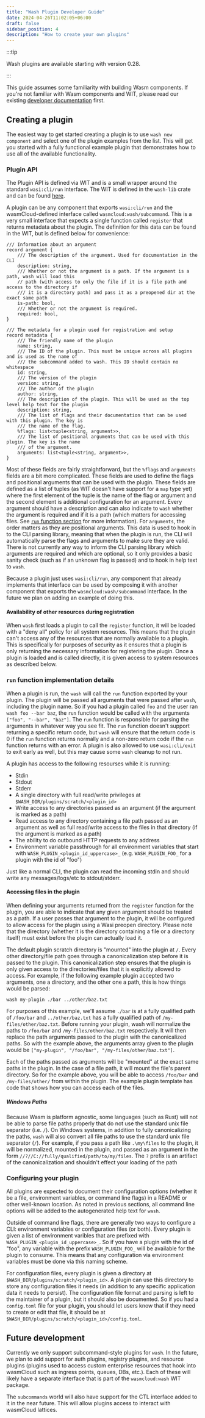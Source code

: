 ```yaml
---
title: "Wash Plugin Developer Guide"
date: 2024-04-26T11:02:05+06:00
draft: false
sidebar_position: 4
description: "How to create your own plugins"
---
```


:::tip

Wash plugins are available starting with version 0.28.

:::

This guide assumes some familiarity with building Wasm components. If you're not familiar with Wasm
components and WIT, please read our existing [developer documentation](../../developer/components) first.

## Creating a plugin

The easiest way to get started creating a plugin is to use `wash new component` and select one of
the plugin examples from the list. This will get you started with a fully functional example plugin
that demonstrates how to use all of the available functionality.

### Plugin API

The Plugin API is defined via WIT and is a small wrapper around the standard `wasi:cli/run`
interface. The WIT is defined in the `wash-lib` crate and can be found
[here](https://github.com/puppetlabs/wash/blob/main/crates/wash-lib/wit).

A plugin can be any component that exports `wasi:cli/run` and the wasmCloud-defined interface called
`wasmcloud:wash/subcommand`. This is a very small interface that expects a single function called
`register` that returns metadata about the plugin. The definition for this data can be found in the
WIT, but is defined below for convenience:

```wit
/// Information about an argument
record argument {
    /// The description of the argument. Used for documentation in the CLI
    description: string,
    /// Whether or not the argument is a path. If the argument is a path, wash will load this
    // path (with access to only the file if it is a file path and access to the directory if
    /// it is a directory path) and pass it as a preopened dir at the exact same path
    is-path: bool,
    /// Whether or not the argument is required. 
    required: bool,
}

/// The metadata for a plugin used for registration and setup
record metadata {
    /// The friendly name of the plugin
    name: string,
    /// The ID of the plugin. This must be unique across all plugins and is used as the name of
    /// the subcommand added to wash. This ID should contain no whitespace
    id: string,
    /// The version of the plugin
    version: string,
    /// The author of the plugin
    author: string,
    /// The description of the plugin. This will be used as the top level help text for the plugin
    description: string,
    /// The list of flags and their documentation that can be used with this plugin. The key is
    /// the name of the flag.
    %flags: list<tuple<string, argument>>,
    /// The list of positional arguments that can be used with this plugin. The key is the name
    /// of the argument.
    arguments: list<tuple<string, argument>>,
}
```

Most of these fields are fairly straightforward, but the `%flags` and `arguments` fields are a bit
more complicated. These fields are used to define the flags and positional arguments that can be
used with the plugin. These fields are defined as a list of tuples (as WIT doesn't have support for
a `map` type yet) where the first element of the tuple is the name of the flag or argument and the
second element is additional configuration for an argument. Every argument should have a description
and can also indicate to `wash` whether the argument is required and if it is a path (which matters
for accessing files. See [`run` function section](#run-function-implementation-details) for more
information). For `arguments`, the order matters as they are positional arguments. This data is used
to hook in to the CLI parsing library, meaning that when the plugin is run, the CLI will
automatically parse the flags and arguments to make sure they are valid. There is not currently any
way to inform the CLI parsing library which arguments are required and which are optional, so it
only provides a basic sanity check (such as if an unknown flag is passed) and to hook in help text
to `wash`.

Because a plugin just uses `wasi:cli/run`, any component that already implements that interface can
be used by composing it with another component that exports the `wasmcloud:wash/subcommand`
interface. In the future we plan on adding an example of doing this.

#### Availability of other resources during registration

When `wash` first loads a plugin to call the `register` function, it will be loaded with a "deny
all" policy for all system resources. This means that the plugin can't access any of the resources
that are normally available to a plugin. This is specifically for purposes of security as it ensures
that a plugin is only returning the necessary information for registering the plugin. Once a plugin
is loaded and is called directly, it is given access to system resources as described below.

### `run` function implementation details

When a plugin is run, the `wash` will call the `run` function exported by your plugin. The plugin
will be passed all arguments that were passed after `wash`, including the plugin name. So if you had
a plugin called `foo` and the user ran `wash foo --bar baz`, the `run` function would be called with
the arguments `["foo", "--bar", "baz"]`. The `run` function is responsible for parsing the arguments
in whatever way you see fit. The `run` function doesn't support returning a specific return code,
but `wash` will ensure that the return code is 0 if the `run` function returns normally and a
non-zero return code if the `run` function returns with an error. A plugin is also allowed to use
`wasi:cli/exit` to exit early as well, but this may cause some `wash` cleanup to not run.

A plugin has access to the following resourses while it is running:

- Stdin
- Stdout
- Stderr
- A single directory with full read/write privileges at `$WASH_DIR/plugins/scratch/<plugin_id>`
- Write access to any directories passed as an argument (if the argument is marked as a path)
- Read access to any directory containing a file path passed as an argument as well as full
  read/write access to the files in that directory (if the argument is marked as a path)
- The ability to do outbound HTTP requests to any address
- Environment variable passthrough for all environment variables that start with
  `WASH_PLUGIN_<plugin_id_uppercase>_` (e.g. `WASH_PLUGIN_FOO_` for a plugin with the id of "foo")

Just like a normal CLI, the plugin can read the incoming stdin and should write any
messages/logs/etc to stdout/stderr.

#### Accessing files in the plugin

When defining your arguments returned from the `register` function for the plugin, you are able to 
indicate that any given argument should be treated as a path. If a user passes that argument to the
plugin, it will be configured to allow access for the plugin using a Wasi preopen directory. Please
note that the directory (whether it is the directory containing a file or a directory itself) must 
exist before the plugin can actually load it.

The default plugin scratch directory is "mounted" into the plugin at `/`. Every other directory/file
path goes through a canonicalization step before it is passed to the plugin. This canonicalization
step ensures that the plugin is only given access to the directories/files that it is explicitly
allowed to access. For example, if the following example plugin accepted two arguments, one a
directory, and the other one a path, this is how things would be parsed:

```shell
wash my-plugin ./bar ../other/baz.txt
```

For purposes of this example, we'll assume `./bar` is at a fully qualified path of `/foo/bar` and
`../other/baz.txt` has a fully qualified path of `/my-files/other/baz.txt`. Before running your
plugin, wash will normalize the paths to `/foo/bar` and `/my-files/other/baz.txt` respectively. It
will then replace the path arguments passed to the plugin with the canonicalized paths. So with the
example above, the arguments array given to the plugin would be `["my-plugin", "/foo/bar",
"/my-files/other/baz.txt"]`. 

Each of the paths passed as arguments will be "mounted" at the exact same paths in the plugin. In
the case of a file path, it will mount the file's parent directory. So for the example above, you
will be able to access `/foo/bar` and `/my-files/other/` from within the plugin. The example plugin
template has code that shows how you can access each of the files.

##### Windows Paths

Because Wasm is platform agnostic, some languages (such as Rust) will not be able to parse file
paths properly that do not use the standard unix file separator (i.e. `/`). On Windows systems, in
addition to fully canonicalizing the paths, `wash` will also convert all file paths to use the
standard unix file separator (`/`). For example, if you pass a path like `.\my\files` to the plugin,
it will be normalized, mounted in the plugin, and passed as an argument in the form
`//?//C://fully/qualified/path/to/my/files`. The `?` prefix is an artifact of the canonicalization
and shouldn't effect your loading of the path

### Configuring your plugin

All plugins are expected to document their configuration options (whether it be a file, environment
variables, or command line flags) in a README or other well-known location. As noted in previous
sections, all command line options will be added to the autogenerated help text for `wash`.

Outside of command line flags, there are generally two ways to configure a CLI: environment
variables or configuration files (or both). Every plugin is given a list of environment varibles
that are prefixed with `WASH_PLUGIN_<plugin_id_uppercase>_`. So if you have a plugin with the id of
"foo", any variable with the prefix `WASH_PLUGIN_FOO_` will be available for the plugin to consume.
This means that any configuration via environment variables must be done via this naming scheme.

For configuration files, every plugin is given a directory at
`$WASH_DIR/plugins/scratch/<plugin_id>`. A plugin can use this directory to store any configuration
files it needs (in addition to any specific application data it needs to persist). The configuration
file format and parsing is left to the maintainer of a plugin, but it should also be documented. So
if you had a `config.toml` file for your plugin, you should let users know that if they need to
create or edit that file, it should be at `$WASH_DIR/plugins/scratch/<plugin_id>/config.toml`.

## Future development

Currently we only support subcommand-style plugins for `wash`. In the future, we plan to add support
for auth plugins, registry plugins, and resource plugins (plugins used to access custom enterprise
resources that hook into wasmCloud such as ingress points, queues, DBs, etc.). Each of these will
likely have a separate interface that is part of the `wasmcloud:wash` WIT package.

The `subcommands` world will also have support for the CTL interface added to it in the near future.
This will allow plugins access to interact with wasmCloud lattices.

